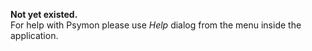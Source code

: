 **Not yet existed.**
<br>
For help with Psymon please use <i>Help</i> dialog from the menu inside the application.